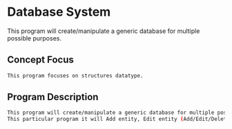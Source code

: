 # Database System

This program will create/manipulate a generic database for multiple possible purposes.

## Concept Focus
```bash
This program focuses on structures datatype.
```

## Program Description

```bash
This program will create/manipulate a generic database for multiple possible purposes.
This particular program it will Add entity, Edit entity (Add/Edit/Delete value and it's label) and remove it from the database.
```
